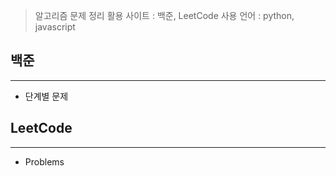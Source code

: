 > 알고리즘 문제 정리
> 활용 사이트 : 백준, LeetCode
> 사용 언어 : python, javascript

## 백준

---

- 단계별 문제

## LeetCode

---

- Problems
